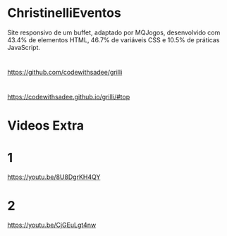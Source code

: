 # ChristinelliEventos
Site responsivo de um buffet, adaptado por MQJogos,
desenvolvido com 43.4% de elementos HTML, 46.7% de variáveis CSS e 
10.5% de práticas JavaScript.
#
https://github.com/codewithsadee/grilli
#
https://codewithsadee.github.io/grilli/#top
# Videos Extra
# 1
https://youtu.be/8U8DgrKH4QY
#
# 2
https://youtu.be/CjGEuLgt4nw
